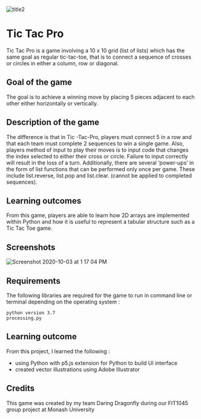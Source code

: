 ![title2](https://user-images.githubusercontent.com/25546711/60030182-1cfc2d80-96d5-11e9-9952-293f39247860.png)

# Tic Tac Pro
Tic Tac Pro is a game involving a 10 x 10 grid (list of lists) which has the same goal as regular tic-tac-toe, that is to connect a sequence of crosses or circles in either a column, row or diagonal. 

## Goal of the game
The goal is to achieve a winning move by placing 5 pieces adjacent to each other either horizontally or vertically.


## Description of the game
 The difference is that in Tic -Tac-Pro, players must connect 5 in a row and that each team must complete 2 sequences to win a single game. Also, players method of input to play their moves is to input code that changes the index selected to either their cross or circle. Failure to input correctly will result in the loss of a turn. Additionally, there are several ‘power-ups’ in the form of list functions that can be performed only once per game. These include list.reverse, list.pop and list.clear. (cannot be applied to completed sequences). 

## Learning outcomes
From this game, players are able to learn how 2D arrays are implemented within Python and how it is useful to represent a tabular structure such as a Tic Tac Toe game.

## Screenshots
![Screenshot 2020-10-03 at 1 17 04 PM](https://user-images.githubusercontent.com/25546711/94984078-d7d2d680-057a-11eb-9d13-2509223c1d92.png)


## Requirements
The following libraries are required for the game to run in command line or terminal depending on the operating system :
```
python version 3.7
processing.py
```

## Learning outcome
From this project, I learned the following :
* using Python with p5.js extension for Python to build UI interface
* created vector illustrations using Adobe Illustrator 

## Credits
This game was created by my team Daring Dragonfly during our FIT1045 group project at Monash University


